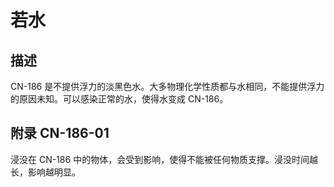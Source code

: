 # 若水

## 描述

CN-186 是不提供浮力的淡黑色水。大多物理化学性质都与水相同，不能提供浮力的原因未知。可以感染正常的水，使得水变成 CN-186。

## 附录 CN-186-01

浸没在 CN-186 中的物体，会受到影响，使得不能被任何物质支撑。浸没时间越长，影响越明显。